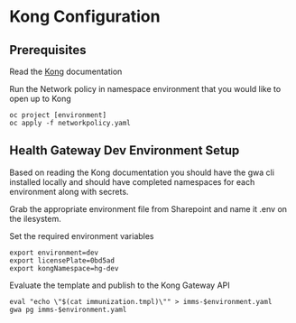 # Kong Configuration

## Prerequisites

Read the [Kong](https://github.com/bcgov/gwa-api/blob/dev/USER-JOURNEY.md) documentation

Run the Network policy in namespace environment that you would like to open up to Kong

```console
oc project [environment]
oc apply -f networkpolicy.yaml
```

## Health Gateway Dev Environment Setup

Based on reading the Kong documentation you should have the gwa cli installed locally and should have completed namespaces for each environment along with secrets.

Grab the appropriate environment file from Sharepoint and name it .env on the ilesystem.

Set the required environment variables

```console
export environment=dev
export licensePlate=0bd5ad
export kongNamespace=hg-dev
```

Evaluate the template and publish to the Kong Gateway API

```console
eval "echo \"$(cat immunization.tmpl)\"" > imms-$environment.yaml
gwa pg imms-$environment.yaml
```
